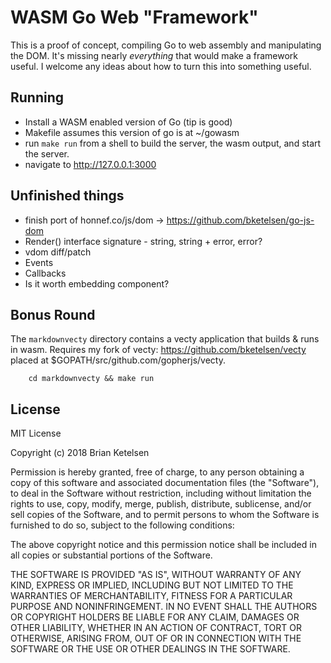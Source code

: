 # WASM Go Web "Framework"

This is a proof of concept, compiling Go to web assembly and manipulating the DOM.  It's missing nearly *everything* that would make a framework useful.  I welcome any ideas about how to turn this into something useful.

## Running
* Install a WASM enabled version of Go (tip is good)
* Makefile assumes this version of go is at ~/gowasm
* run `make run` from a shell to build the server, the wasm output, and start the server.
* navigate to http://127.0.0.1:3000

## Unfinished things

* finish port of honnef.co/js/dom -> https://github.com/bketelsen/go-js-dom 
* Render() interface signature - string, string + error, error?
* vdom diff/patch
* Events
* Callbacks
* Is it worth embedding component?


## Bonus Round
The `markdownvecty` directory contains a vecty application that builds & runs in wasm.
Requires my fork of vecty: https://github.com/bketelsen/vecty placed at $GOPATH/src/github.com/gopherjs/vecty.

```
    cd markdownvecty && make run
```

## License
MIT License

Copyright (c) 2018 Brian Ketelsen

Permission is hereby granted, free of charge, to any person obtaining a copy
of this software and associated documentation files (the "Software"), to deal
in the Software without restriction, including without limitation the rights
to use, copy, modify, merge, publish, distribute, sublicense, and/or sell
copies of the Software, and to permit persons to whom the Software is
furnished to do so, subject to the following conditions:

The above copyright notice and this permission notice shall be included in all
copies or substantial portions of the Software.

THE SOFTWARE IS PROVIDED "AS IS", WITHOUT WARRANTY OF ANY KIND, EXPRESS OR
IMPLIED, INCLUDING BUT NOT LIMITED TO THE WARRANTIES OF MERCHANTABILITY,
FITNESS FOR A PARTICULAR PURPOSE AND NONINFRINGEMENT. IN NO EVENT SHALL THE
AUTHORS OR COPYRIGHT HOLDERS BE LIABLE FOR ANY CLAIM, DAMAGES OR OTHER
LIABILITY, WHETHER IN AN ACTION OF CONTRACT, TORT OR OTHERWISE, ARISING FROM,
OUT OF OR IN CONNECTION WITH THE SOFTWARE OR THE USE OR OTHER DEALINGS IN THE
SOFTWARE.


